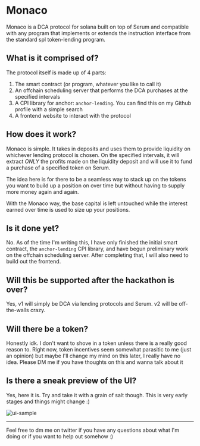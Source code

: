 # Monaco

Monaco is a DCA protocol for solana built on top of Serum and compatible with any program that implements or extends the instruction interface from the standard spl token-lending program.

## What is it comprised of?

The protocol itself is made up of 4 parts:

1. The smart contract (or program, whatever you like to call it)
2. An offchain scheduling server that performs the DCA purchases at the specified intervals
3. A CPI library for anchor: `anchor-lending`. You can find this on my Github profile with a simple search
4. A frontend website to interact with the protocol

## How does it work?

Monaco is simple. It takes in deposits and uses them to provide liquidity on whichever lending protocol is chosen. On the specified intervals, it will extract _ONLY_ the profits made on the liquidity deposit and will use it to fund a purchase of a specified token on Serum.

The idea here is for there to be a seamless way to stack up on the tokens you want to build up a position on over time but without having to supply more money again and again.

With the Monaco way, the base capital is left untouched while the interest earned over time is used to size up your positions.

## Is it done yet?

No. As of the time I'm writing this, I have only finished the initial smart contract, the `anchor-lending` CPI library, and have begun preliminary work on the offchain scheduling server. After completing that, I will also need to build out the frontend.

## Will this be supported after the hackathon is over?

Yes, v1 will simply be DCA via lending protocols and Serum. v2 will be off-the-walls crazy.

## Will there be a token?

Honestly idk. I don't want to shove in a token unless there is a really good reason to. Right now, token incentives seem somewhat parasitic to me (just an opinion) but maybe I'll change my mind on this later, I really have no idea. Please DM me if you have thoughts on this and wanna talk about it

## Is there a sneak preview of the UI?

Yes, here it is. Try and take it with a grain of salt though. This is very early stages and things might change :)

![ui-sample](https://i.imgur.com/bN6r9js.png)

---

Feel free to dm me on twitter if you have any questions about what I'm doing or if you want to help out somehow :)
